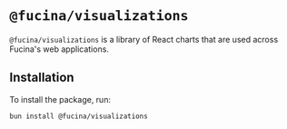 # `@fucina/visualizations`

`@fucina/visualizations` is a library of React charts that are used across Fucina's web applications.

## Installation

To install the package, run:

```bash
bun install @fucina/visualizations
```
